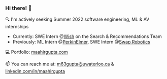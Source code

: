 ### Hi there! 👋

🔍 I'm actively seeking Summer 2022 software engineering, ML & AV internships
* Currently: SWE Intern @[Wish](https://www.wish.com/companyinfo?hide_login_modal=true) on the Search & Recommendations Team
* Previously: ML Intern @[PerkinElmer](https://www.perkinelmer.com/uk/), SWE Intern @[Swap Robotics](https://www.swaprobotics.com/)

💻 Portfolio: [maahirgupta.com](https://maahirgupta.com/)

📫 You can reach me at: m63gupta@uwaterloo.ca & [linkedin.com/in/maahirgupta](www.linkedin.com/in/maahirgupta)

